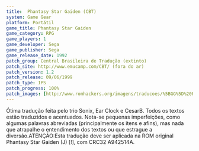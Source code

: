 ```yaml
---
title:  Phantasy Star Gaiden (CBT)
system: Game Gear
platform: Portátil
game_title: Phantasy Star Gaiden
game_category: RPG
game_players: 1
game_developer: Sega
game_publisher: Sega
game_release_date: 1992
patch_group: Central Brasileira de Tradução (extinto)
patch_site: http://www.emucamp.com/CBT/ (fora do ar)
patch_version: 1.2
patch_release: 09/06/1999
patch_type: IPS
patch_progress: 100%
patch_images: [http://www.romhackers.org/imagens/traducoes/%5BGG%5D%20Phantasy%20Star%20Gaiden%20-%20CBT%20-%201.png,http://www.romhackers.org/imagens/traducoes/%5BGG%5D%20Phantasy%20Star%20Gaiden%20-%20CBT%20-%202.png,http://www.romhackers.org/imagens/traducoes/%5BGG%5D%20Phantasy%20Star%20Gaiden%20-%20CBT%20-%203.png]
---
```

Ótima tradução feita pelo trio Sonix, Ear Clock e CesarB. Todos os textos estão traduzidos e acentuados. Nota-se pequenas imperfeições, como algumas palavras abreviadas (principalmente os itens e afins), mas nada que atrapalhe o entendimento dos textos ou que estrague a diversão.ATENÇÃO:Esta tradução deve ser aplicada na ROM original Phantasy Star Gaiden (J) [!], com CRC32 A942514A.